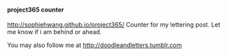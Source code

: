 #### project365 counter

http://sophiehwang.github.io/project365/
Counter for my lettering post. Let me know if i am behind or ahead.

You may also follow me at http://doodleandletters.tumblr.com
